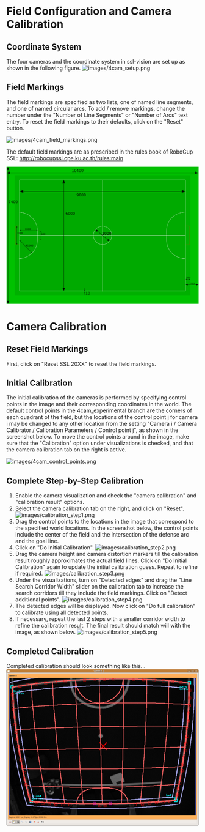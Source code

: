 # Field Configuration and Camera Calibration #

## Coordinate System ##

The four cameras and the coordinate system in ssl-vision are set up as shown in the following figure.
![images/4cam_setup.png](images/4cam_setup.png)

## Field Markings ##
The field markings are specified as two lists, one of named line segments, and one of named circular arcs. To add / remove markings, change the number under the "Number of Line Segments" or "Number of Arcs" text entry. To reset the field markings to their defaults, click on the "Reset" button.

![images/4cam_field_markings.png](images/4cam_field_markings.png)


The default field markings are as prescribed in the rules book of RoboCup SSL:
http://robocupssl.cpe.ku.ac.th/rules:main

![images/double-size-field.png](images/double-size-field.png)

# Camera Calibration #

## Reset Field Markings ##
First, click on "Reset SSL 20XX" to reset the field markings.

## Initial Calibration ##
The initial calibration of the cameras is performed by specifying control points in the image and their corresponding coordinates in the world. The default control points in the 4cam\_experimental branch are the corners of each quadrant of the field, but the locations of the control point j for camera i may be changed to any other location from the setting "Camera i / Camera Calibrator / Calibration Parameters / Control point j", as shown in the screenshot below. To move the control points around in the image, make sure that the "Calibration" option under visualizations is checked, and that the camera calibration tab on the right is active.

![images/4cam_control_points.png](images/4cam_control_points.png)

## Complete Step-by-Step Calibration ##
  1. Enable the camera visualization and check the "camera calibration" and "calibration result" options.
  1. Select the camera calibration tab on the right, and click on "Reset".
![images/calibration_step1.png](images/calibration_step1.png)
  1. Drag the control points to the locations in the image that correspond to the specified world locations. In the screenshot below, the control points include the center of the field and the intersection of the defense arc and the goal line.
  1. Click on "Do Initial Calibration".
![images/calibration_step2.png](images/calibration_step2.png)
  1. Drag the camera height and camera distortion markers till the calibration result roughly approximates the actual field lines. Click on "Do Initial Calibration" again to update the initial calibration guess. Repeat to refine if required.
![images/calibration_step3.png](images/calibration_step3.png)
  1. Under the visualizations, turn on "Detected edges" and drag the "Line Search Corridor Width" slider on the calibration tab to increase the search corridors till they include the field markings. Click on "Detect additional points".
![images/calibration_step4.png](images/calibration_step4.png)
  1. The detected edges will be displayed. Now click on "Do full calibration" to calibrate using all detected points.
  1. If necessary, repeat the last 2 steps with a smaller corridor width to refine the calibration result. The final result should match will with the image, as shown below.
![images/calibration_step5.png](images/calibration_step5.png)

## Completed Calibration ##
Completed calibration should look something like this...
![images/calibration-result.png](images/calibration-result.png)
